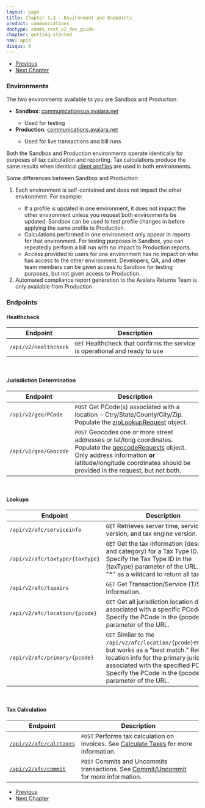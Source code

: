 ```yaml
---
layout: page
title: Chapter 1.3 - Environment and Endpoints
product: communications
doctype: comms_rest_v2_dev_guide
chapter: getting-started
nav: apis
disqus: 0
---
```


<ul class="pager">
  <li class="previous"><a href="/communications/dev-guide_rest_v2/getting-started/authentication/"><i class="glyphicon glyphicon-chevron-left"></i>Previous</a></li>
  <li class="next"><a href="/communications/dev-guide_rest_v2/calculate-taxes/">Next Chapter<i class="glyphicon glyphicon-chevron-right"></i></a></li>
</ul>

<h3>Environments</h3>

The two environments available to you are Sandbox and Production:

<ul class="dev-guide-list">
  <li><b>Sandbox</b>: <a class="dev-guide-link" href="https://communicationsua.avalara.net">communicationsua.avalara.net</a></li>
    <ul class="dev-guide-list">
      <li>Used for testing</li>
    </ul>
  <li><b>Production</b>: <a class="dev-guide-link" href="https://communications.avalara.net">communications.avalara.net</a></li>
    <ul class="dev-guide-list">
      <li>Used for live transactions and bill runs</li>
    </ul>
</ul>

Both the Sandbox and Production environments operate identically for purposes of tax calculation and reporting.  Tax calculations produce the same results when identical <a class="dev-guide-link" href="/communications/dev-guide_rest_v2/customizing-transactions/client-profiles/">client profiles</a> are used in both environments.

Some differences between Sandbox and Production:
<ol class="dev-guide-list">
  <li>Each environment is self-contained and does not impact the other environment.  For example:</li>
    <ul class="dev-guide-list">
      <li>If a profile is updated in one environment, it does not impact the other environment unless you request both environments be updated.  Sandbox can be used to test profile changes in before applying the same profile to Production.</li>
      <li>Calculations performed in one environment only appear in reports for that environment.  For testing purposes in Sandbox, you can repeatedly perform a bill run with no impact to Production reports.</li>
      <li>Access provided to users for one environment has no impact on who has access to the other environment.  Developers, QA, and other team members can be given access to Sandbox for testing purposes, but not given access to Production.</li>
    </ul>
  <li>Automated compliance report generation to the Avalara Returns Team is only available from Production</li>
</ol>

<h3 id="endpoints">Endpoints</h3>
<h4>Healthcheck</h4>
<div class="mobile-table">
  <table class="styled-table">
    <thead>
      <tr>
        <th>Endpoint</th>
        <th>Description</th>
      </tr>
    </thead>
    <tbody>
      <tr>
        <td><code>/api/v2/Healthcheck</code></td>
        <td><code>GET</code> Healthcheck that confirms the service is operational and ready to use</td>
      </tr>
    </tbody>
  </table>
<div>

<br/>
<h4>Jurisdiction Determination</h4>
<div class="mobile-table">
  <table class="styled-table">
    <thead>
      <tr>
        <th>Endpoint</th>
        <th>Description</th>
      </tr>
    </thead>
    <tbody>
      <tr>
        <td><code>/api/v2/geo/PCode</code></td>
        <td><code>POST</code> Get PCode(s) associated with a location - Ctry/State/County/City/Zip.  Populate the <a class="dev-guide-link" href="/communications/dev-guide_rest_v2/reference/zip-lookup-request/">zipLookupRequest</a> object.</td>
      </tr>
      <tr>
        <td><code>/api/v2/geo/Geocode</code></td>
        <td><code>POST</code> Geocodes one or more street addresses or lat/long coordinates.  Populate the <a class="dev-guide-link" href="/communications/dev-guide_rest_v2/reference/geocode-requests/">geocodeRequests</a> object.
        <br/>
        Only address information <b>or</b> latitude/longitude coordinates should be provided in the request, but not both.
        </td>
      </tr>
    </tbody>
  </table>
<div>

<br/>
<h4>Lookups</h4>
<div class="mobile-table">
  <table class="styled-table">
    <thead>
      <tr>
        <th>Endpoint</th>
        <th>Description</th>
      </tr>
    </thead>
    <tbody>
      <tr>
        <td><code>/api/v2/afc/serviceinfo</code></td>
        <td><code>GET</code> Retrieves server time, service build version, and tax engine version.</td>
      </tr>
      <tr>
        <td><code>/api/v2/afc/taxtype/{taxType}</code></td>
        <td><code>GET</code> Get the tax information (description and category) for a Tax Type ID.
        <br/>
        Specify the Tax Type ID in the {taxType} parameter of the URL.  Use "*" as a wildcard to return all tax types.</td>
      </tr>
      <tr>
        <td><code>/api/v2/afc/tspairs</code></td>
        <td><code>GET</code> Get Transaction/Service (T/S) Pair information.</td>
      </tr>
      <tr>
        <td><code>/api/v2/afc/location/{pcode}</code></td>
        <td><code>GET</code> Get all jurisdiction location data associated with a specific PCode.
        <br/>
        Specify the PCode in the {pcode} parameter of the URL.
        </td>
      </tr>
      <tr>
        <td><code>/api/v2/afc/primary/{pcode}</code></td>
        <td><code>GET</code> Similar to the <code>/api/v2/afc/location/{pcode}</code>endpoint, but works as a "best match." Returns location info for the primary jurisdiction associated with the specified PCode.
        <br/>
        Specify the PCode in the {pcode} parameter of the URL.
        </td>
      </tr>
    </tbody>
  </table>
<div>

<br/>
<h4>Tax Calculation</h4>
<div class="mobile-table">
  <table class="styled-table">
    <thead>
      <tr>
        <th>Endpoint</th>
        <th>Description</th>
      </tr>
    </thead>
    <tbody>
      <tr>
        <td><a class="dev-guide-link" href="/communications/dev-guide_rest_v2/reference/calc-taxes-request/"><code>/api/v2/afc/calctaxes</code></a></td>
        <td><code>POST</code> Performs tax calculation on invoices.  See <a class="dev-guide-link" href="/communications/dev-guide_rest_v2/calculate-taxes/">Calculate Taxes</a> for more information.</td>
      </tr>
      <tr>
        <td><a class="dev-guide-link" href="/communications/dev-guide_rest_v2/commit-uncommit/commit-request/"><code>/api/v2/afc/commit</code></a></td>
        <td><code>POST</code> Commits and Uncommits transactions. See <a class="dev-guide-link" href="/communications/dev-guide_rest_v2/commit-uncommit/">Commit/Uncommit</a> for more information.</td>
      </tr>
    </tbody>
  </table>
<div>


<ul class="pager">
  <li class="previous"><a href="/communications/dev-guide_rest_v2/getting-started/authentication/"><i class="glyphicon glyphicon-chevron-left"></i>Previous</a></li>
  <li class="next"><a href="/communications/dev-guide_rest_v2/calculate-taxes/">Next Chapter<i class="glyphicon glyphicon-chevron-right"></i></a></li>
</ul>
